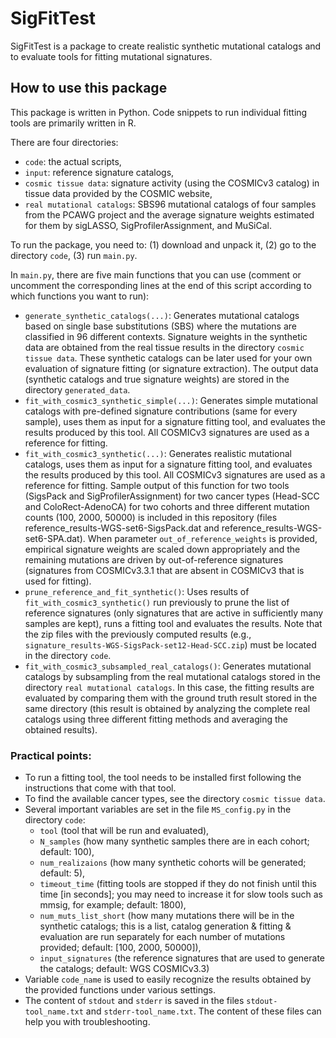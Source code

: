 # SigFitTest
SigFitTest is a package to create realistic synthetic mutational catalogs and to evaluate tools for fitting mutational signatures.


## How to use this package
This package is written in Python. Code snippets to run individual fitting tools are primarily written in R.

There are four directories:
* `code`: the actual scripts,
* `input`: reference signature catalogs,
* `cosmic tissue data`: signature activity (using the COSMICv3 catalog) in tissue data provided by the COSMIC website,
* `real mutational catalogs`: SBS96 mutational catalogs of four samples from the PCAWG project and the average signature weights estimated for them by sigLASSO, SigProfilerAssignment, and MuSiCal.

To run the package, you need to: (1) download and unpack it, (2) go to the directory `code`, (3) run `main.py`.

In `main.py`, there are five main functions that you can use (comment or uncomment the corresponding lines at the end of this script according to which functions you want to run):
* `generate_synthetic_catalogs(...)`: Generates mutational catalogs based on single base substitutions (SBS) where the mutations are classified in 96 different contexts. Signature weights in the synthetic data are obtained from the real tissue results in the directory `cosmic tissue data`. These synthetic catalogs can be later used for your own evaluation of signature fitting (or signature extraction). The output data (synthetic catalogs and true signature weights) are stored in the directory `generated_data`.
* `fit_with_cosmic3_synthetic_simple(...)`: Generates simple mutational catalogs with pre-defined signature contributions (same for every sample), uses them as input for a signature fitting tool, and evaluates the results produced by this tool. All COSMICv3 signatures are used as a reference for fitting.
* `fit_with_cosmic3_synthetic(...)`: Generates realistic mutational catalogs, uses them as input for a signature fitting tool, and evaluates the results produced by this tool. All COSMICv3 signatures are used as a reference for fitting. Sample output of this function for two tools (SigsPack and SigProfilerAssignment) for two cancer types (Head-SCC and ColoRect-AdenoCA) for two cohorts and three different mutation counts (100, 2000, 50000) is included in this repository (files reference_results-WGS-set6-SigsPack.dat and reference_results-WGS-set6-SPA.dat). When parameter `out_of_reference_weights` is provided, empirical signature weights are scaled down appropriately and the remaining mutations are driven by out-of-reference signatures (signatures from COSMICv3.3.1 that are absent in COSMICv3 that is used for fitting).
* `prune_reference_and_fit_synthetic()`: Uses results of `fit_with_cosmic3_synthetic()` run previously to prune the list of reference signatures (only signatures that are active in sufficiently many samples are kept), runs a fitting tool and evaluates the results. Note that the zip files with the previously computed results (e.g., `signature_results-WGS-SigsPack-set12-Head-SCC.zip`) must be located in the directory `code`.
* `fit_with_cosmic3_subsampled_real_catalogs()`: Generates mutational catalogs by subsampling from the real mutational catalogs stored in the directory `real mutational catalogs`. In this case, the fitting results are evaluated by comparing them with the ground truth result stored in the same directory (this result is obtained by analyzing the complete real catalogs using three different fitting methods and averaging the obtained results).


### Practical points:
* To run a fitting tool, the tool needs to be installed first following the instructions that come with that tool.
* To find the available cancer types, see the directory `cosmic tissue data`.
* Several important variables are set in the file `MS_config.py` in the directory `code`:
  * `tool` (tool that will be run and evaluated),
  * `N_samples` (how many synthetic samples there are in each cohort; default: 100),
  * `num_realizaions` (how many synthetic cohorts will be generated; default: 5),
  * `timeout_time` (fitting tools are stopped if they do not finish until this time [in seconds]; you may need to increase it for slow tools such as mmsig, for example; default: 1800),
  * `num_muts_list_short` (how many mutations there will be in the synthetic catalogs; this is a list, catalog generation & fitting & evaluation are run separately for each number of mutations provided; default: [100, 2000, 50000]),
  * `input_signatures` (the reference signatures that are used to generate the catalogs; default: WGS COSMICv3.3)
* Variable `code_name` is used to easily recognize the results obtained by the provided functions under various settings.
* The content of `stdout` and `stderr` is saved in the files `stdout-tool_name.txt` and `stderr-tool_name.txt`. The content of these files can help you with troubleshooting.
